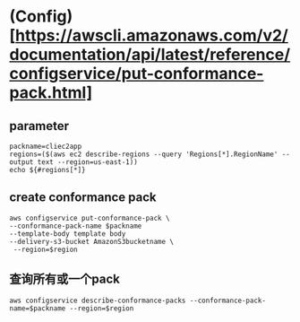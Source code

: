 # (Config)[https://awscli.amazonaws.com/v2/documentation/api/latest/reference/configservice/put-conformance-pack.html]

## parameter
```
packname=cliec2app
regions=($(aws ec2 describe-regions --query 'Regions[*].RegionName' --output text --region=us-east-1))
echo ${#regions[*]}
```

## create conformance pack
```
aws configservice put-conformance-pack \
--conformance-pack-name $packname
--template-body template body
--delivery-s3-bucket AmazonS3bucketname \
 --region=$region
```
## 查询所有或一个pack
```
aws configservice describe-conformance-packs --conformance-pack-name=$packname --region=$region
```

